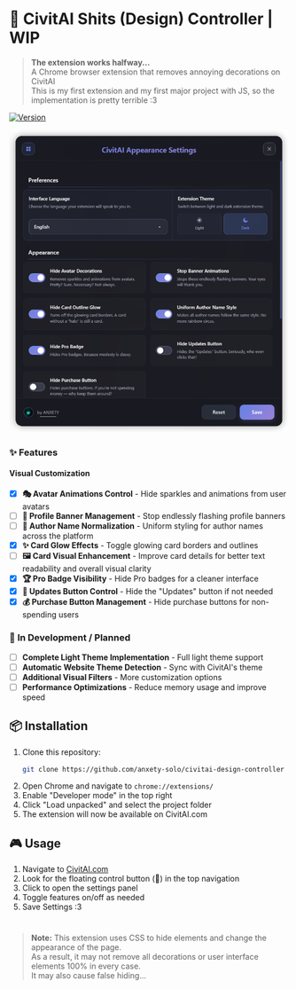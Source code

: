 # 🎨 CivitAI Shits (Design) Controller | WIP

> **The extension works halfway...**</br>
> A Chrome browser extension that removes annoying decorations on CivitAI</br>
> This is my first extension and my first major project with JS, so the implementation is pretty terrible :3

[![Version](https://img.shields.io/badge/version-1.0-blue)](https://github.com/anxety-solo/civitai-design-controller)

<div align="center">
  <img src="preview.png" alt="CivitAI Shits Controller Preview" width="800">
</div>

### ✨ Features

#### **Visual Customization**
- [x] **🎭 Avatar Animations Control** - Hide sparkles and animations from user avatars
- [ ] **🎪 Profile Banner Management** - Stop endlessly flashing profile banners
- [ ] **👤 Author Name Normalization** - Uniform styling for author names across the platform
- [x] **✨ Card Glow Effects** - Toggle glowing card borders and outlines
- [ ] **🖼️ Card Visual Enhancement** - Improve card details for better text readability and overall visual clarity
- [x] **🏆 Pro Badge Visibility** - Hide Pro badges for a cleaner interface
- [x] **🔄 Updates Button Control** - Hide the "Updates" button if not needed
- [x] **💰 Purchase Button Management** - Hide purchase buttons for non-spending users

### 🚧 **In Development / Planned**

- [ ] **Complete Light Theme Implementation** - Full light theme support
- [ ] **Automatic Website Theme Detection** - Sync with CivitAI's theme
- [ ] **Additional Visual Filters** - More customization options
- [ ] **Performance Optimizations** - Reduce memory usage and improve speed

## 📦 Installation

1. Clone this repository:
   ```bash
   git clone https://github.com/anxety-solo/civitai-design-controller
   ```
2. Open Chrome and navigate to `chrome://extensions/`
3. Enable "Developer mode" in the top right
4. Click "Load unpacked" and select the project folder
5. The extension will now be available on CivitAI.com

## 🎮 Usage

1. Navigate to [CivitAI.com](https://civitai.com)
2. Look for the floating control button (🎨) in the top navigation
3. Click to open the settings panel
4. Toggle features on/off as needed
5. Save Settings :3

<h1></h1>

> **Note:** This extension uses CSS to hide elements and change the appearance of the page.</br>
> As a result, it may not remove all decorations or user interface elements 100% in every case.</br>
> It may also cause false hiding...